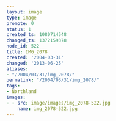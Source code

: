 ```yaml
---
layout: image
type: image
promote: 0
status: 1
created_ts: 1080714548
changed_ts: 1372159378
node_id: 522
title: IMG_2078
created: '2004-03-31'
changed: '2013-06-25'
aliases:
- "/2004/03/31/img_2078/"
permalink: "/2004/03/31/img_2078/"
tags:
- Northland
images:
- - src: image/images/img_2078-522.jpg
    name: img_2078-522.jpg
---
```


